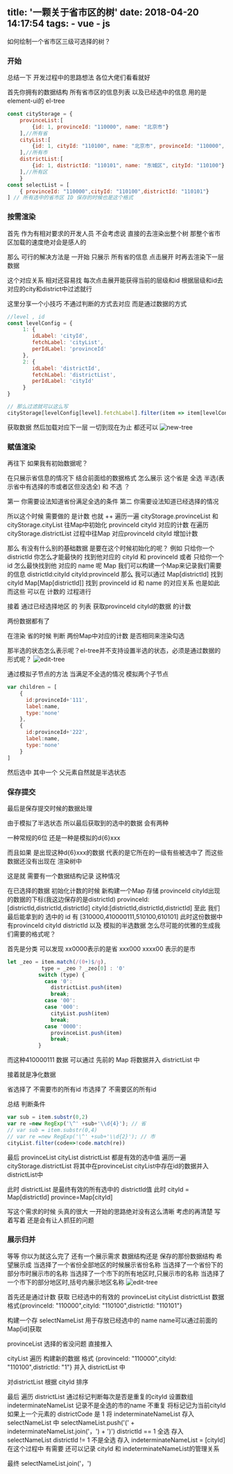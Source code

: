 title: '一颗关于省市区的树'
date: 2018-04-20 14:17:54
tags:
    - vue
    - js
---
如何绘制一个省市区三级可选择的树？
<!--more-->


### 开始
总结一下 开发过程中的思路想法 各位大佬们看看就好

首先你拥有的数据结构 所有省市区的信息列表 以及已经选中的信息
用的是element-ui的 el-tree
```javascript
const cityStorage = {
    provinceList:[
        {id: 1, provinceId: "110000", name: "北京市"}
    ],//所有省
    cityList:[
        {id: 1, cityId: "110100", name: "北京市", provinceId: "110000", zipCode: "102600"}
    ],//所有市
    districtList:[
        {id: 1, districtId: "110101", name: "东城区", cityId: "110100"}
    ],//所有区
    }
const selectList = [
    { provinceId: "110000",cityId: "110100",districtId: "110101"}
] // 所有选中的省市区 ID 保存的时候也是这个格式
```

### 按需渲染
首先 作为有相对要求的开发人员 不会考虑说 直接的去渲染出整个树 那整个省市区加载的速度绝对会是感人的

那么 可行的解决方法是 一开始 只展示 所有省的信息 点击展开 时再去渲染下一层 数据

这个对应关系 相对还容易找 每次点击展开能获得当前的层级和id 根据层级和id去对应的city和district中过滤就行

这里分享一个小技巧 不通过判断的方式去对应 而是通过数据的方式
```javascript
//level , id
const levelConfig = {
     1: {
        idLabel: 'cityId',
        fetchLabel: 'cityList',
        perIdLabel: 'provinceId'
     },
     2: {
        idLabel: 'districtId',
        fetchLabel: 'districtList',
        perIdLabel: 'cityId'
     }
}

// 那么过滤就可以这么写
cityStorage[levelConfig[level].fetchLabel].filter(item => item[levelConfig[level].perIdLabel] == id)
```
获取数据 然后加载对应下一层 一切到现在为止 都还可以
![new-tree](/assets/blogImg/tree/new-tree.png)


### 赋值渲染
再往下 如果我有初始数据呢？

在只展示省信息的情况下 结合前面给的数据格式 怎么展示 这个省是 全选 半选(表示省中有选择的市或者区但没选全) 和 不选 ？

第一 你需要设法知道省份满足全选的条件
第二 你需要设法知道已经选择的情况

所以这个时候 需要做的 是计数 也就 ++
遍历一遍 cityStorage.provinceList 和 cityStorage.cityList
往Map中初始化 provinceId cityId 对应的计数
在遍历 cityStorage.districtList 过程中往Map 对应provinceId cityId 增加计数

那么 有没有什么别的基础数据 是要在这个时候初始化的呢？
例如 只给你一个 districtId 你怎么才能最快的 找到他对应的 cityId 和 provinceId
或者 只给你一个 id 怎么最快找到他 对应的 name 呢
Map
我们可以构建一个Map来记录我们需要的信息
districtId:cityId
cityId:provinceId
那么 我可以通过 Map[districtId] 找到cityId Map[Map[districtId]] 找到 provinceId
id 和 name 的对应关系 也是如此
而这些 可以在 计数的 过程进行

接着 通过已经选择地区 的 列表 获取provinceId cityId的数据 的计数

两份数据都有了 

在渲染 省的时候 判断 两份Map中对应的计数 是否相同来渲染勾选

那半选的状态怎么表示呢？el-tree并不支持设置半选的状态，必须是通过数据的形式呢？
![edit-tree](/assets/blogImg/tree/edit-tree.png)

通过模拟子节点的方法 当满足不全选的情况 模拟两个子节点
```javascript
var children = [
    {
      id:provinceId+'111',
      label:name,
      type:'none'
    },
    {
      id:provinceId+'222',
      label:name,
      type:'none'
    }
]
```
然后选中 其中一个 父元素自然就是半选状态

### 保存提交
最后是保存提交时候的数据处理

由于模拟了半选状态 所以最后获取到的选中的数据 会有两种

一种常规的6位 还是一种是模拟的d{6}xxx

而且如果 是出现这种d{6}xxx的数据 代表的是它所在的一级有些被选中了 而这些数据还没有出现在 渲染树中

这是就 需要有一个数据结构记录 这种情况

在已选择的数据 初始化计数的时候 新构建一个Map 存储 provinceId cityId出现的数据的下标(我这边保存的是districtId)
provinceId:[districtId,districtId,districtId]
cityId:[districtId,districtId,districtId]
至此 我们最后能拿到的 选中的 id 有 [310000,410000111,510100,610101]
此时这份数据中 有provinceId cityId districtId 以及 模拟的半选数据 怎么尽可能的优雅的生成我们需要的格式呢？

首先是分类 可以发现 xx0000表示的是省  xxx000 xxxx00 表示的是市
```javascript
let _zeo = item.match(/(0+)$/g),
           type = _zeo ? _zeo[0] : '0'
          switch (type) {
            case '0':
              districtList.push(item)
              break;
            case '00':
            case '000':
              cityList.push(item)
              break;
            case '0000':
              provinceList.push(item)
              break;
          }
```
而这种410000111 数据 可以通过 先前的 Map 将数据并入 districtList 中

接着就是净化数据

省选择了 不需要市的所有id 市选择了 不需要区的所有id

总结 判断条件
```javascript
var sub = item.substr(0,2)
var re =new RegExp('\^' +sub+'\\d{4}'); // 省
// var sub = item.substr(0,4)
// var re =new RegExp('\^' +sub+'\\d{2}'); // 市
cityList.filter(code=>!code.match(re))
```
最后 provinceList cityList districtList 都是有效的选中值
遍历一遍 cityStorage.districtList 将其中在provinceList cityList中存在id的数据并入 districtList中

此时 districtList 是最终有效的所有选中的 districtId值
此时 cityId = Map[districtId] province=Map[cityId]

写这个需求的时候 头真的很大 一开始的思路绝对没有这么清晰 
考虑的再清楚 写着写着 还是会有让人抓狂的问题

### 展示归并
等等 你以为就这么完了 还有一个展示需求 数据结构还是 保存的那份数据结构
希望展示成
当选择了一个省份全部地区的时候展示省份名称
当选择了一个省份下的部分市时展示市的名称
当选择了一个市下的所有地区时,只展示市的名称
当选择了一个市下的部分地区时,括号内展示地区名称
![edit-tree](/assets/blogImg/tree/name.png)

首先还是通过计数 获取 已经选中的有效的 provinceList cityList districtList
数据格式{provinceId: "110000",cityId: "110100",districtId: "110101"}

构建一个存 selectNameList 用于存放已经选中的 name name可以通过前面的Map[id]获取

provinceList 选择的省没问题 直接推入

cityList 遍历 构建新的数据 格式 {provinceId: "110000",cityId: "110100",districtId: "1"}
并入 districtList 中

对districtList 根据 cityId 排序

最后 遍历 districtList 通过标记判断每次是否是重复的cityId  设置数组 indeterminateNameList 记录不是全选的市的name
不重复 将标记记为当前cityId 如果上一个元素的 districtCode 是 1 将 indeterminateNameList 存入 selectNameList 中 
selectNameList.push('(<span class="c-dis">' + indeterminateNameList.join('，') + '</span>)')
districtId == 1 全选 存入 selectNameList
districtId != 1 不是全选 存入 indeterminateNameList = [cityId]
在这个过程中 有需要 还可以记录 cityId 和 indeterminateNameList的管理关系

最终 selectNameList.join('，') 






















